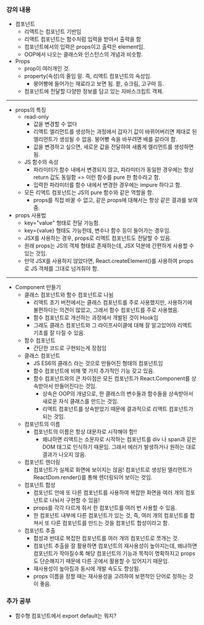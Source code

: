 ### 강의 내용

- 컴포넌트
  - 리액트는 컴포넌트 기반임
  - 리액트 컴포넌트는 함수처럼 입력을 받아서 출력을 함
  - 컴포넌트에서의 입력은 props이고 출력은 element임.
  - OOP에서 나오는 클래스와 인스턴스의 개념과 비슷함.
- Props
  - prop이 여러개인 것.
  - property(속성)의 줄임 말. 즉, 리액트 컴포넌트의 속성임.
    - 붕어빵에 들어가는 재료라고 보면 됨. 팥, 슈크림, 고구마 등.
  - 컴포넌트에 전달할 다양한 정보를 담고 있는 자바스크립트 객체.

---

- props의 특징
  - read-only
    - 값을 변경할 수 없다
    - 리액트 엘리먼트를 생성하는 과정에서 갑자기 값이 바뀌어버리면 제대로 된 엘리먼트가 생성될 수 없음. 붕어빵 속을 바꾸려면 배를 갈라야 함.
    - 값을 변경하고 싶으면, 새로운 값을 전달하여 새롭게 엘리먼트를 생성하면 됨.
  - JS 함수의 속성
    - 파라미터가 함수 내에서 변경되지 않고, 파라미터가 동일한 경우에는 항상 return 값도 동일함 => 이런 함수를 pure 한 함수라고 함.
    - 입력한 파라미터를 함수 내에서 변경한 경우에는 impure 하다고 함.
  - 모든 리액트 컴포넌트는 JS의 pure 함수와 같은 역할을 함.
    - props를 직접 바꿀 수 없고, 같은 props에 대해서는 항상 같은 결과를 보여줌.
- props 사용법
  - key="value" 형태로 전달 가능함.
  - key={value} 형태도 가능한데, 변수나 함수 등이 들어가는 경우임.
  - JSX를 사용하는 경우, props로 리액트 컴포넌트도 전달할 수 있음.
  - 원래 props는 JS의 객체 형태로 존재하는데, JSX 덕분에 간편하게 사용할 수 있는 것임.
  - 만약 JSX를 사용하지 않았다면, React.createElement()를 사용하여 props로 JS 객체를 그대로 넘겨줘야 함.

---

- Component 만들기
  - 클래스 컴포넌트와 함수 컴포넌트로 나뉨
    - 리액트 초기 버전에서는 클래스 컴포넌트를 주로 사용했지만, 사용하기에 불편하다는 의견이 많았고, 그래서 함수 컴포넌트를 주로 사용했음.
    - 함수 컴포넌트로 개선하는 과정에서 개발된 것이 Hook임
    - 그래도 클래스 컴포넌트와 그 라이프사이클에 대해 잘 알고있어야 리액트 기초를 잘 다질 수 있음.
  - 함수 컴포넌트
    - 간단한 코드로 구현되는게 장점임
  - 클래스 컴포넌트
    - JS ES6의 클래스 라는 것으로 만들어진 형태의 컴포넌트임
    - 함수 컴포넌트에 비해 몇 가지 추가적인 기능 갖고 있음.
    - 함수 컴포넌트와의 큰 차이점은 모든 컴포넌트가 React.Component를 상속받아서 만들어진다는 것임.
      - 상속은 OOP의 개념으로, 한 클래스의 변수들과 함수들을 상속받아서 새로운 자식 클래스를 만드는 것임.
      - 리액트 컴포넌트를 상속받았기 때문에 결과적으로 리액트 컴포넌트가 되는 것임.
  - 컴포넌트의 이름
    - 컴포넌트의 이름은 항상 대문자로 시작해야 함!!
      - 왜냐하면 리액트는 소문자로 시작하는 컴포넌트를 div 나 span과 같은 DOM 태그로 인식하기 때문임. 그래서 에러가 발생하거나 원하는 대로 결과가 나오지 않음.
  - 컴포넌트 렌더링
    - 컴포넌트가 실제로 화면에 보이지는 않음! 컴포넌트로 생성된 엘리먼트가 ReactDom.render()를 통해 렌더링되어 보이는 것임.
  - 컴포넌트 합성
    - 컴포넌트 안에 또 다른 컴포넌트를 사용하여 복잡한 화면을 여러 개의 컴포넌트로 나눠서 구현할 수 있음!
    - props를 각각 다르게 줘서 한 컴포넌트를 여러 번 사용할 수 있음.
    - 한 컴포넌트 내부에 다른 컴포넌트가 있는 것, 즉, 여러 개의 컴포넌트를 합쳐서 또 다른 컴포넌트를 만드는 것을 컴포넌트 합성이라고 함.
  - 컴포넌트 추출
    - 합성과 반대로 복잡한 컴포넌트를 여러 개의 컴포넌트로 쪼개는 것.
    - 컴포넌트 추출을 잘 활용하면 컴포넌트의 재사용성이 높아지는데, 왜냐하면 컴포넌트가 작아질수록 해당 컴포넌트의 기능과 목적이 명확하지고 props도 단순해지기 때문에 다른 곳에서 활용할 수 있어지기 때문임.
    - 재사용성이 높아짐과 동시에 개발 속도도 향상됨.
    - props 이름을 정할 때는 재사용성을 고려하여 보편적인 단어로 정하는 것이 좋음.

### 추가 공부

- 함수형 컴포넌트에서 export default는 뭐지?
